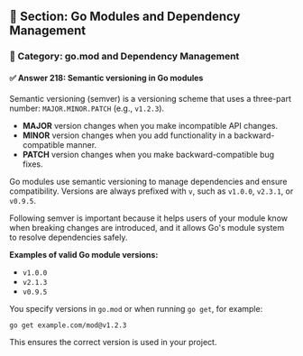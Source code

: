 ## 📘 Section: Go Modules and Dependency Management
### 🔹 Category: go.mod and Dependency Management
#### ✅ Answer 218: Semantic versioning in Go modules

Semantic versioning (semver) is a versioning scheme that uses a three-part number: `MAJOR.MINOR.PATCH` (e.g., `v1.2.3`).

- **MAJOR** version changes when you make incompatible API changes.
- **MINOR** version changes when you add functionality in a backward-compatible manner.
- **PATCH** version changes when you make backward-compatible bug fixes.

Go modules use semantic versioning to manage dependencies and ensure compatibility. Versions are always prefixed with `v`, such as `v1.0.0`, `v2.3.1`, or `v0.9.5`.

Following semver is important because it helps users of your module know when breaking changes are introduced, and it allows Go's module system to resolve dependencies safely.

**Examples of valid Go module versions:**
- `v1.0.0`
- `v2.1.3`
- `v0.9.5`

You specify versions in `go.mod` or when running `go get`, for example:

```
go get example.com/mod@v1.2.3
```

This ensures the correct version is used in your project.